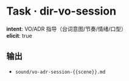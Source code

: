 # Task · dir-vo-session

**intent**: VO/ADR 指导（台词意图/节奏/情绪/口型）  
**elicit**: true

## 输出

- `sound/vo-adr-session-{{scene}}.md`
